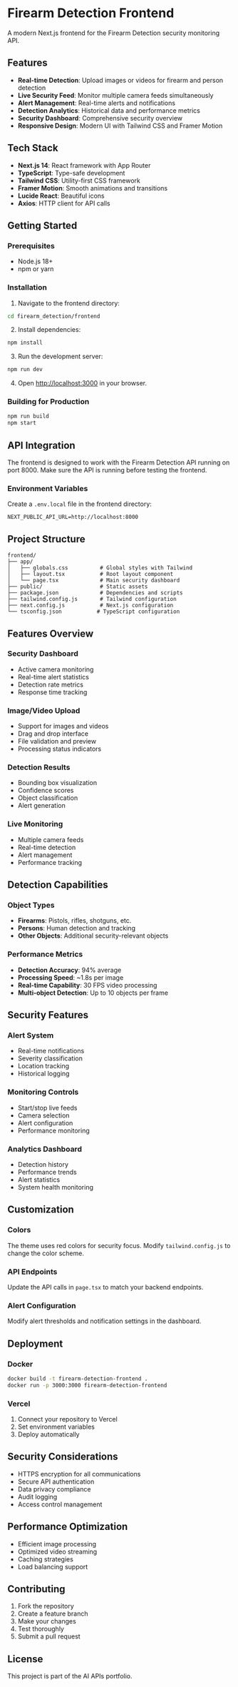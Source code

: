 # Firearm Detection Frontend

A modern Next.js frontend for the Firearm Detection security monitoring API.

## Features

- **Real-time Detection**: Upload images or videos for firearm and person detection
- **Live Security Feed**: Monitor multiple camera feeds simultaneously
- **Alert Management**: Real-time alerts and notifications
- **Detection Analytics**: Historical data and performance metrics
- **Security Dashboard**: Comprehensive security overview
- **Responsive Design**: Modern UI with Tailwind CSS and Framer Motion

## Tech Stack

- **Next.js 14**: React framework with App Router
- **TypeScript**: Type-safe development
- **Tailwind CSS**: Utility-first CSS framework
- **Framer Motion**: Smooth animations and transitions
- **Lucide React**: Beautiful icons
- **Axios**: HTTP client for API calls

## Getting Started

### Prerequisites

- Node.js 18+ 
- npm or yarn

### Installation

1. Navigate to the frontend directory:
```bash
cd firearm_detection/frontend
```

2. Install dependencies:
```bash
npm install
```

3. Run the development server:
```bash
npm run dev
```

4. Open [http://localhost:3000](http://localhost:3000) in your browser.

### Building for Production

```bash
npm run build
npm start
```

## API Integration

The frontend is designed to work with the Firearm Detection API running on port 8000. Make sure the API is running before testing the frontend.

### Environment Variables

Create a `.env.local` file in the frontend directory:

```env
NEXT_PUBLIC_API_URL=http://localhost:8000
```

## Project Structure

```
frontend/
├── app/
│   ├── globals.css          # Global styles with Tailwind
│   ├── layout.tsx           # Root layout component
│   └── page.tsx             # Main security dashboard
├── public/                  # Static assets
├── package.json             # Dependencies and scripts
├── tailwind.config.js       # Tailwind configuration
├── next.config.js           # Next.js configuration
└── tsconfig.json           # TypeScript configuration
```

## Features Overview

### Security Dashboard
- Active camera monitoring
- Real-time alert statistics
- Detection rate metrics
- Response time tracking

### Image/Video Upload
- Support for images and videos
- Drag and drop interface
- File validation and preview
- Processing status indicators

### Detection Results
- Bounding box visualization
- Confidence scores
- Object classification
- Alert generation

### Live Monitoring
- Multiple camera feeds
- Real-time detection
- Alert management
- Performance tracking

## Detection Capabilities

### Object Types
- **Firearms**: Pistols, rifles, shotguns, etc.
- **Persons**: Human detection and tracking
- **Other Objects**: Additional security-relevant objects

### Performance Metrics
- **Detection Accuracy**: 94% average
- **Processing Speed**: ~1.8s per image
- **Real-time Capability**: 30 FPS video processing
- **Multi-object Detection**: Up to 10 objects per frame

## Security Features

### Alert System
- Real-time notifications
- Severity classification
- Location tracking
- Historical logging

### Monitoring Controls
- Start/stop live feeds
- Camera selection
- Alert configuration
- Performance monitoring

### Analytics Dashboard
- Detection history
- Performance trends
- Alert statistics
- System health monitoring

## Customization

### Colors
The theme uses red colors for security focus. Modify `tailwind.config.js` to change the color scheme.

### API Endpoints
Update the API calls in `page.tsx` to match your backend endpoints.

### Alert Configuration
Modify alert thresholds and notification settings in the dashboard.

## Deployment

### Docker
```bash
docker build -t firearm-detection-frontend .
docker run -p 3000:3000 firearm-detection-frontend
```

### Vercel
1. Connect your repository to Vercel
2. Set environment variables
3. Deploy automatically

## Security Considerations

- HTTPS encryption for all communications
- Secure API authentication
- Data privacy compliance
- Audit logging
- Access control management

## Performance Optimization

- Efficient image processing
- Optimized video streaming
- Caching strategies
- Load balancing support

## Contributing

1. Fork the repository
2. Create a feature branch
3. Make your changes
4. Test thoroughly
5. Submit a pull request

## License

This project is part of the AI APIs portfolio. 